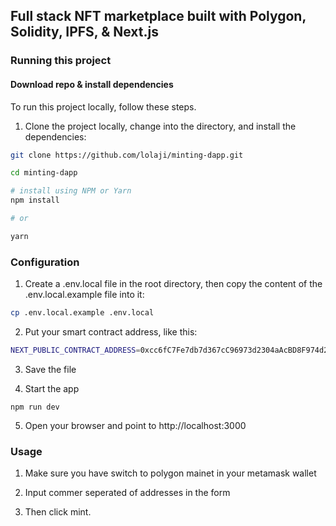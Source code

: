 ## Full stack NFT marketplace built with Polygon, Solidity, IPFS, & Next.js

<!-- ![Header](https://dev-to-uploads.s3.amazonaws.com/uploads/articles/pfofv47dooojerkmfgr4.png) -->

### Running this project

#### Download repo & install dependencies

To run this project locally, follow these steps.

1. Clone the project locally, change into the directory, and install the dependencies:

```sh
git clone https://github.com/lolaji/minting-dapp.git

cd minting-dapp

# install using NPM or Yarn
npm install

# or

yarn
```


### Configuration

1. Create a .env.local file in the root directory, then copy the content of the .env.local.example file into it:

```sh
cp .env.local.example .env.local
```
2. Put your smart contract address, like this:

```sh
NEXT_PUBLIC_CONTRACT_ADDRESS=0xcc6fC7Fe7db7d367cC96973d2304aAcBD8F974d2
```

3. Save the file

4. Start the app

```
npm run dev
```

5. Open your browser and point to http://localhost:3000

### Usage

1. Make sure you have switch to polygon mainet in your metamask wallet

2. Input commer seperated of addresses in the form

3. Then click mint.